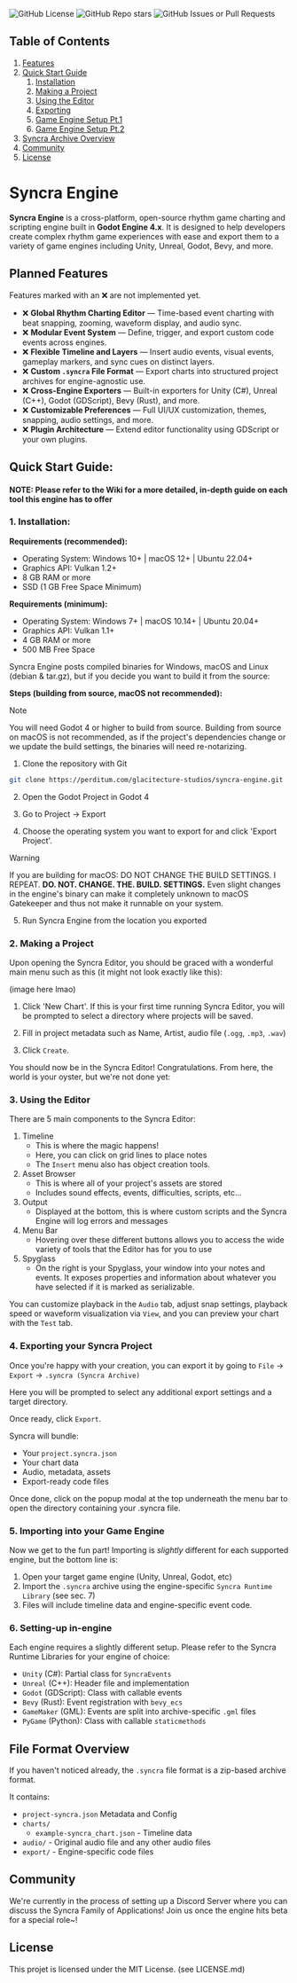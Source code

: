 ![GitHub License](https://img.shields.io/github/license/WinterBlox/https%3A%2F%2Fgithub.com%2FWinterBlox%2Fsyncra-engine)
![GitHub Repo stars](https://img.shields.io/github/stars/WinterBlox/https%3A%2F%2Fgithub.com%2FWinterBlox%2Fsyncra-engine)
![GitHub Issues or Pull Requests](https://img.shields.io/github/issues-pr/WinterBlox/!%5BGitHub%20Repo%20stars%5D(https%3A%2F%2Fimg.shields.io%2Fgithub%2Fstars%2FWinterBlox%2Fhttps%253A%252F%252Fgithub.com%252FWinterBlox%252Fsyncra-engine))

## Table of Contents
1. [Features](#features)
2. [Quick Start Guide](#quick-start-guide)
    1. [Installation](#1-installation)
    2. [Making a Project](#2-making-a-project)
    3. [Using the Editor](#3-using-the-editor)
    4. [Exporting](#4-exporting-your-syncra-project)
    5. [Game Engine Setup Pt.1](#5-importing-into-your-game-engine)
    6. [Game Engine Setup Pt.2](#6-setting-up-in-engine)
3. [Syncra Archive Overview](#file-format-overview)
4. [Community](#community)
5. [License](#license)

# Syncra Engine

**Syncra Engine** is a cross-platform, open-source rhythm game charting and scripting engine built in **Godot Engine 4.x**. It is designed to help developers create complex rhythm game experiences with ease and export them to a variety of game engines including Unity, Unreal, Godot, Bevy, and more.

## Planned Features
Features marked with an :x: are not implemented yet.

- :x: **Global Rhythm Charting Editor** — Time-based event charting with beat snapping, zooming, waveform display, and audio sync.
- :x: **Modular Event System** — Define, trigger, and export custom code events across engines.
- :x: **Flexible Timeline and Layers** — Insert audio events, visual events, gameplay markers, and sync cues on distinct layers.
- :x: **Custom `.syncra` File Format** — Export charts into structured project archives for engine-agnostic use.
- :x: **Cross-Engine Exporters** — Built-in exporters for Unity (C#), Unreal (C++), Godot (GDScript), Bevy (Rust), and more.
- :x: **Customizable Preferences** — Full UI/UX customization, themes, snapping, audio settings, and more.
- :x: **Plugin Architecture** — Extend editor functionality using GDScript or your own plugins.

## Quick Start Guide:
#### NOTE: Please refer to the Wiki for a more detailed, in-depth guide on each tool this engine has to offer

### 1. Installation:

**Requirements (recommended):**
- Operating System: Windows 10+ | macOS 12+ | Ubuntu 22.04+
- Graphics API: Vulkan 1.2+
- 8 GB RAM or more
- SSD (1 GB Free Space Minimum)

**Requirements (minimum):**
- Operating System: Windows 7+ | macOS 10.14+ | Ubuntu 20.04+
- Graphics API: Vulkan 1.1+
- 4 GB RAM or more
- 500 MB Free Space

Syncra Engine posts compiled binaries for Windows, macOS and Linux (debian & tar.gz), but if you decide
you want to build it from the source:

**Steps (building from source, macOS not recommended):**
> [!NOTE]
> You will need Godot 4 or higher to build from source.
> Building from source on macOS is not recommended, as if the project's dependencies change
> or we update the build settings, the binaries will need re-notarizing.
1. Clone the repository with Git
```bash
git clone https://perditum.com/glacitecture-studios/syncra-engine.git
```
2. Open the Godot Project in Godot 4

3. Go to Project -> Export

4. Choose the operating system you want to export for and click 'Export Project'.

> [!WARNING]
> If you are building for macOS:
> DO NOT CHANGE THE BUILD SETTINGS. I REPEAT. **DO. NOT. CHANGE. THE. BUILD. SETTINGS.**
> Even slight changes in the engine's binary can make it completely unknown to macOS Gatekeeper
> and thus not make it runnable on your system.

5. Run Syncra Engine from the location you exported

### 2. Making a Project

Upon opening the Syncra Editor, you should be graced with a wonderful main menu such as this (it might not look
exactly like this):

(image here lmao)

1. Click 'New Chart'. If this is your first time running Syncra Editor, you will be prompted
to select a directory where projects will be saved.

2. Fill in project metadata such as Name, Artist, audio file (`.ogg`, `.mp3`, `.wav`)

3. Click `Create`.

You should now be in the Syncra Editor! Congratulations. From here, the world is your oyster, but we're not done yet:

### 3. Using the Editor

There are 5 main components to the Syncra Editor:

1. Timeline
    - This is where the magic happens!
    - Here, you can click on grid lines to place notes
    - The `Insert` menu also has object creation tools.
2. Asset Browser
    - This is where all of your project's assets are stored
    - Includes sound effects, events, difficulties, scripts, etc...
3. Output
    - Displayed at the bottom, this is where custom scripts and the Syncra Engine will log errors and messages
4. Menu Bar
    - Hovering over these different buttons allows you to access the wide variety of tools that the Editor has for you to use
5. Spyglass
    - On the right is your Spyglass, your window into your notes and events. It exposes properties and information about whatever you have selected if it is marked as serializable.

You can customize playback in the `Audio` tab, adjust snap settings, playback speed or waveform visualization via `View`, and you can preview your chart with the `Test` tab.

### 4. Exporting your Syncra Project

Once you're happy with your creation, you can export it by going to `File` -> `Export` -> `.syncra (Syncra Archive)`

Here you will be prompted to select any additional export settings and a target directory.

Once ready, click `Export`.

Syncra will bundle:
- Your `project.syncra.json`
- Your chart data
- Audio, metadata, assets
- Export-ready code files

Once done, click on the popup modal at the top underneath the menu bar to open the directory containing your .syncra file.

### 5. Importing into your Game Engine

Now we get to the fun part! Importing is _slightly_ different for each supported engine, but the bottom line is:
1. Open your target game engine (Unity, Unreal, Godot, etc)
2. Import the `.syncra` archive using the engine-specific `Syncra Runtime Library` (see sec. 7)
3. Files will include timeline data and engine-specific event code.

### 6. Setting-up in-engine

Each engine requires a slightly different setup. Please refer to the Syncra Runtime Libraries for your engine of choice:
- `Unity` (C#): Partial class for `SyncraEvents`
- `Unreal` (C++): Header file and implementation
- `Godot` (GDScript): Class with callable events
- `Bevy` (Rust): Event registration with `bevy_ecs`
- `GameMaker` (GML): Events are split into archive-specific `.gml` files
- `PyGame` (Python): Class with callable `staticmethods`

## File Format Overview

If you haven't noticed already, the `.syncra` file format is a zip-based archive format.

It contains:
- `project-syncra.json` Metadata and Config
- `charts/`
    - `example-syncra_chart.json` - Timeline data
- `audio/` - Original audio file and any other audio files
- `export/` - Engine-specific code files

## Community

We're currently in the process of setting up a Discord Server where you can discuss the Syncra Family of Applications!
Join us once the engine hits beta for a special role~!

## License

This projet is licensed under the MIT License. (see LICENSE.md)
